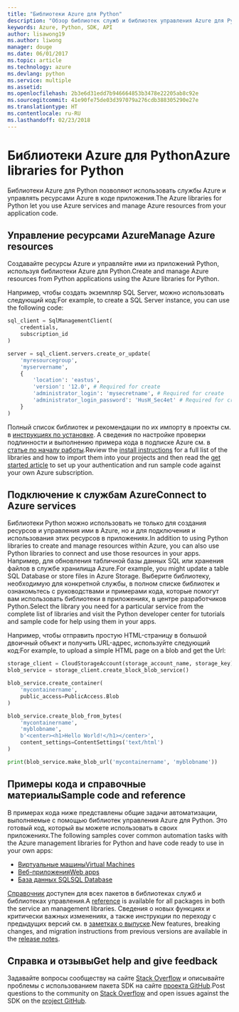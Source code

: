 ```yaml
---
title: "Библиотеки Azure для Python"
description: "Обзор библиотек служб и библиотек управления Azure для Python"
keywords: Azure, Python, SDK, API
author: lisawong19
ms.author: liwong
manager: douge
ms.date: 06/01/2017
ms.topic: article
ms.technology: azure
ms.devlang: python
ms.service: multiple
ms.assetid: 
ms.openlocfilehash: 2b3e6d31edd7b946664853b3478e22205ab8c92e
ms.sourcegitcommit: 41e90fe75de03d397079a276cdb388305290e27e
ms.translationtype: HT
ms.contentlocale: ru-RU
ms.lasthandoff: 02/23/2018
---
```

# <a name="azure-libraries-for-python"></a><span data-ttu-id="de1ad-104">Библиотеки Azure для Python</span><span class="sxs-lookup"><span data-stu-id="de1ad-104">Azure libraries for Python</span></span>

<span data-ttu-id="de1ad-105">Библиотеки Azure для Python позволяют использовать службы Azure и управлять ресурсами Azure в коде приложения.</span><span class="sxs-lookup"><span data-stu-id="de1ad-105">The Azure libraries for Python let you use Azure services and manage Azure resources from your application code.</span></span> 

## <a name="manage-azure-resources"></a><span data-ttu-id="de1ad-106">Управление ресурсами Azure</span><span class="sxs-lookup"><span data-stu-id="de1ad-106">Manage Azure resources</span></span>

<span data-ttu-id="de1ad-107">Создавайте ресурсы Azure и управляйте ими из приложений Python, используя библиотеки Azure для Python.</span><span class="sxs-lookup"><span data-stu-id="de1ad-107">Create and manage Azure resources from Python applications using the Azure libraries for Python.</span></span>

<span data-ttu-id="de1ad-108">Например, чтобы создать экземпляр SQL Server, можно использовать следующий код:</span><span class="sxs-lookup"><span data-stu-id="de1ad-108">For example, to create a SQL Server instance, you can use the following code:</span></span>

```python
sql_client = SqlManagementClient(
    credentials,
    subscription_id
)

server = sql_client.servers.create_or_update(
    'myresourcegroup',
    'myservername',
    {
        'location': 'eastus',
        'version': '12.0', # Required for create
        'administrator_login': 'mysecretname', # Required for create
        'administrator_login_password': 'HusH_Sec4et' # Required for create
    }
)
```

<span data-ttu-id="de1ad-109">Полный список библиотек и рекомендации по их импорту в проекты см. в [инструкциях по установке](python-sdk-azure-install.md). А сведения по настройке проверки подлинности и выполнению примера кода в подписке Azure см. в [статье по началу работы](python-sdk-azure-get-started.yml).</span><span class="sxs-lookup"><span data-stu-id="de1ad-109">Review the [install instructions](python-sdk-azure-install.md) for a full list of the libraries and how to import them into your projects and then read the [get started article](python-sdk-azure-get-started.yml) to set up your authentication and run sample code against your own Azure subscription.</span></span>

## <a name="connect-to-azure-services"></a><span data-ttu-id="de1ad-110">Подключение к службам Azure</span><span class="sxs-lookup"><span data-stu-id="de1ad-110">Connect to Azure services</span></span>

<span data-ttu-id="de1ad-111">Библиотеки Python можно использовать не только для создания ресурсов и управления ими в Azure, но и для подключения и использования этих ресурсов в приложениях.</span><span class="sxs-lookup"><span data-stu-id="de1ad-111">In addition to using Python libraries to create and manage resources within Azure, you can also use Python libraries to connect and use those resources in your apps.</span></span> <span data-ttu-id="de1ad-112">Например, для обновления табличной базы данных SQL или хранения файлов в службе хранилища Azure.</span><span class="sxs-lookup"><span data-stu-id="de1ad-112">For example, you might update a table SQL Database or store files in Azure Storage.</span></span> <span data-ttu-id="de1ad-113">Выберите библиотеку, необходимую для конкретной службы, в полном списке библиотек и ознакомьтесь с руководствами и примерами кода, которые помогут вам использовать библиотеки в приложениях, в центре разработчиков Python.</span><span class="sxs-lookup"><span data-stu-id="de1ad-113">Select the library you need for a particular service from the complete list of libraries and visit the Python developer center for tutorials and sample code for help using them in your apps.</span></span>

<span data-ttu-id="de1ad-114">Например, чтобы отправить простую HTML-страницу в большой двоичный объект и получить URL-адрес, используйте следующий код:</span><span class="sxs-lookup"><span data-stu-id="de1ad-114">For example, to upload a simple HTML page on a blob and get the Url:</span></span>

```python
storage_client = CloudStorageAccount(storage_account_name, storage_key)
blob_service = storage_client.create_block_blob_service()

blob_service.create_container(
    'mycontainername',
    public_access=PublicAccess.Blob
)

blob_service.create_blob_from_bytes(
    'mycontainername',
    'myblobname',
    b'<center><h1>Hello World!</h1></center>',
    content_settings=ContentSettings('text/html')
)

print(blob_service.make_blob_url('mycontainername', 'myblobname'))
```

## <a name="sample-code-and-reference"></a><span data-ttu-id="de1ad-115">Примеры кода и справочные материалы</span><span class="sxs-lookup"><span data-stu-id="de1ad-115">Sample code and reference</span></span>
<span data-ttu-id="de1ad-116">В примерах кода ниже представлены общие задачи автоматизации, выполняемые с помощью библиотек управления Azure для Python. Это готовый код, который вы можете использовать в своих приложениях.</span><span class="sxs-lookup"><span data-stu-id="de1ad-116">The following samples cover common automation tasks with the Azure management libraries for Python and have code ready to use in your own apps:</span></span>
- [<span data-ttu-id="de1ad-117">Виртуальные машины</span><span class="sxs-lookup"><span data-stu-id="de1ad-117">Virtual Machines</span></span>](python-sdk-azure-virtual-machine-samples.md)
- [<span data-ttu-id="de1ad-118">Веб-приложения</span><span class="sxs-lookup"><span data-stu-id="de1ad-118">Web apps</span></span>](python-sdk-azure-web-apps-samples.md)
- [<span data-ttu-id="de1ad-119">База данных SQL</span><span class="sxs-lookup"><span data-stu-id="de1ad-119">SQL Database</span></span>](python-sdk-azure-sql-database-samples.md)

<span data-ttu-id="de1ad-120">[Справочник](/python/api/overview/azure) доступен для всех пакетов в библиотеках служб и библиотеках управления.</span><span class="sxs-lookup"><span data-stu-id="de1ad-120">A [reference](/python/api/overview/azure) is available for all packages in both the service an management libraries.</span></span> <span data-ttu-id="de1ad-121">Сведения о новых функциях и критически важных изменениях, а также инструкции по переходу с предыдущих версий см. в [заметках о выпуске](python-sdk-azure-release-notes.md).</span><span class="sxs-lookup"><span data-stu-id="de1ad-121">New features, breaking changes, and migration instructions from previous versions are available in the [release notes](python-sdk-azure-release-notes.md).</span></span> 

## <a name="get-help-and-give-feedback"></a><span data-ttu-id="de1ad-122">Справка и отзывы</span><span class="sxs-lookup"><span data-stu-id="de1ad-122">Get help and give feedback</span></span>

<span data-ttu-id="de1ad-123">Задавайте вопросы сообществу на сайте [Stack Overflow](http://stackoverflow.com/questions/tagged/azure-sdk-python) и описывайте проблемы с использованием пакета SDK на сайте [проекта GitHub](https://github.com/Azure/azure-sdk-for-python).</span><span class="sxs-lookup"><span data-stu-id="de1ad-123">Post questions to the community on [Stack Overflow](http://stackoverflow.com/questions/tagged/azure-sdk-python) and open issues against the SDK on the [project GitHub](https://github.com/Azure/azure-sdk-for-python).</span></span>
